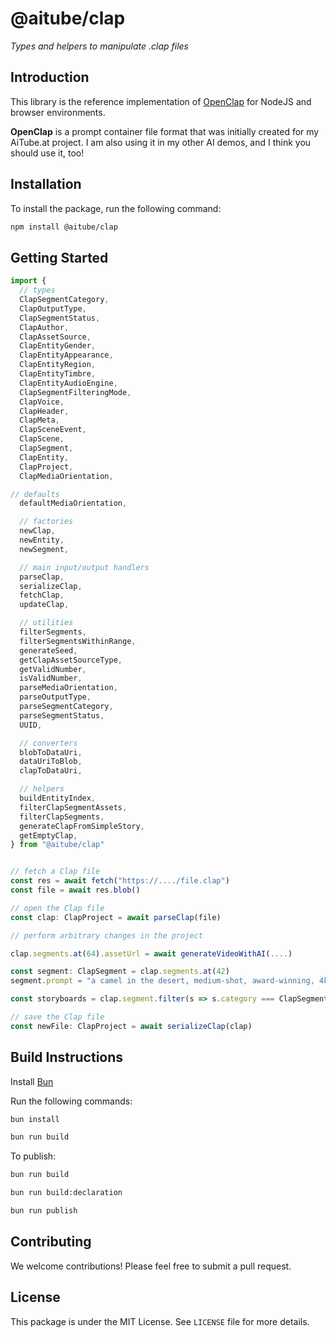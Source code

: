 # @aitube/clap

*Types and helpers to manipulate .clap files*

## Introduction

This library is the reference implementation of [OpenClap](https://github.com/jbilcke-hf/OpenClap-Format) for NodeJS and browser environments.

**OpenClap** is a prompt container file format that was initially created for my AiTube.at project. I am also using it in my other AI demos, and I think you should use it, too!

## Installation

To install the package, run the following command:

```bash
npm install @aitube/clap
```

## Getting Started

```typescript
import {
  // types
  ClapSegmentCategory,
  ClapOutputType,
  ClapSegmentStatus,
  ClapAuthor,
  ClapAssetSource,
  ClapEntityGender,
  ClapEntityAppearance,
  ClapEntityRegion,
  ClapEntityTimbre,
  ClapEntityAudioEngine,
  ClapSegmentFilteringMode,
  ClapVoice,
  ClapHeader,
  ClapMeta,
  ClapSceneEvent,
  ClapScene,
  ClapSegment,
  ClapEntity,
  ClapProject, 
  ClapMediaOrientation,

// defaults
  defaultMediaOrientation,

  // factories
  newClap,
  newEntity,
  newSegment,

  // main input/output handlers
  parseClap,
  serializeClap,
  fetchClap,
  updateClap,

  // utilities
  filterSegments,
  filterSegmentsWithinRange,
  generateSeed,
  getClapAssetSourceType,
  getValidNumber,
  isValidNumber,
  parseMediaOrientation,
  parseOutputType,
  parseSegmentCategory,
  parseSegmentStatus,
  UUID,

  // converters
  blobToDataUri,
  dataUriToBlob,
  clapToDataUri,

  // helpers
  buildEntityIndex,
  filterClapSegmentAssets,
  filterClapSegments,
  generateClapFromSimpleStory,
  getEmptyClap,
} from "@aitube/clap"


// fetch a Clap file
const res = await fetch("https://..../file.clap")
const file = await res.blob()

// open the Clap file
const clap: ClapProject = await parseClap(file)

// perform arbitrary changes in the project

clap.segments.at(64).assetUrl = await generateVideoWithAI(....)

const segment: ClapSegment = clap.segments.at(42)
segment.prompt = "a camel in the desert, medium-shot, award-winning, 4k, Canon EOS"

const storyboards = clap.segment.filter(s => s.category === ClapSegmentCategory.STORYBOARD)

// save the Clap file
const newFile: ClapProject = await serializeClap(clap)
```

## Build Instructions

Install [Bun](https://bun.sh/)

Run the following commands:

```bash
bun install

bun run build
```

To publish:

```bash
bun run build

bun run build:declaration

bun run publish
```

## Contributing

We welcome contributions! Please feel free to submit a pull request.

## License

This package is under the MIT License. See `LICENSE` file for more details.
